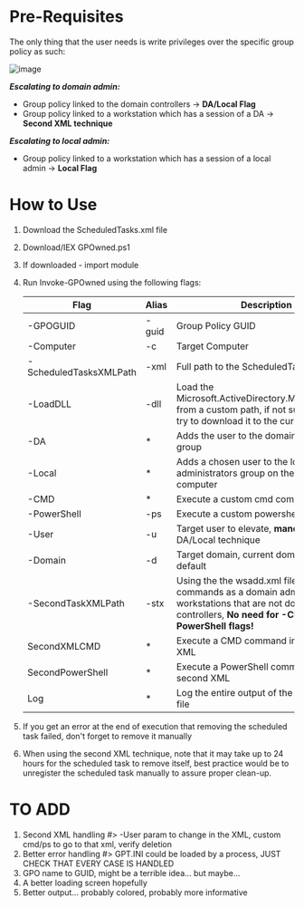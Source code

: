 # Pre-Requisites

The only thing that the user needs is write privileges over the specific group policy as such:

![image](https://github.com/user-attachments/assets/2d79536e-45c5-4de6-91ed-b3046e677eeb)


*****Escalating to domain admin:*****

* Group policy linked to the domain controllers &rarr; **DA/Local Flag**
* Group policy linked to a workstation which has a session of a DA &rarr; **Second XML technique**

*****Escalating to local admin:*****

* Group policy linked to a workstation which has a session of a local admin &rarr; **Local Flag**

# How to Use

1. Download the ScheduledTasks.xml file
2. Download/IEX GPOwned.ps1
3. If downloaded - import module
4. Run Invoke-GPOwned using the following flags:

   |Flag|Alias|Description|
   |-|-|-|
   |-GPOGUID|-guid|Group Policy GUID|
   |-Computer|-c|Target Computer|
   |-ScheduledTasksXMLPath|-xml|Full path to the ScheduledTasks xml file|
   |-LoadDLL|-dll|Load the Microsoft.ActiveDirectory.Management.dll from a custom path, if not supplied it will try to download it to the current directory|
   |-DA|*|Adds the user to the domain admins group|
   |-Local|*|Adds a chosen user to the local administrators group on the defined computer|
   |-CMD|*|Execute a custom cmd command|
   |-PowerShell|-ps|Execute a custom powershell command|
   |-User|-u|Target user to elevate, **mandatory** for DA/Local technique|
   |-Domain|-d|Target domain, current domain is used by default|
   |-SecondTaskXMLPath|-stx|Using the the wsadd.xml file, run commands as a domain admin on workstations that are not domain controllers, **No need for -CMD or -PowerShell flags!**|
   |SecondXMLCMD|*|Execute a CMD command in the second XML|
   |SecondPowerShell|*|Execute a PowerShell command in the second XML|
   |Log|*|Log the entire output of the tool to a text file|

 6. If you get an error at the end of execution that removing the scheduled task failed, don't forget to remove it manually

 7. When using the second XML technique, note that it may take up to 24 hours for the scheduled task to remove itself, best practice would be to unregister the scheduled task manually to assure proper clean-up.  



# TO ADD

1. Second XML handling #> -User param to change in the XML, custom cmd/ps to go to that xml, verify deletion
2. Better error handling #> GPT.INI could be loaded by a process, JUST CHECK THAT EVERY CASE IS HANDLED
3. GPO name to GUID, might be a terrible idea... but maybe...
4. A better loading screen hopefully
5. Better output... probably colored, probably more informative
